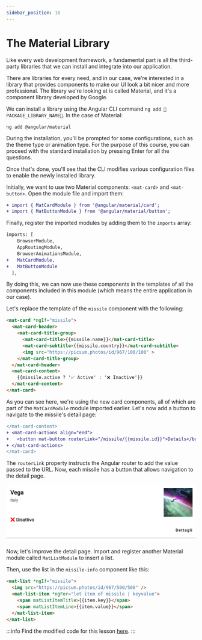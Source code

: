 ```yaml
---
sidebar_position: 18
---
```


# The Material Library

Like every web development framework, a fundamental part is all the third-party libraries that we can install and integrate into our application.

There are libraries for every need, and in our case, we're interested in a library that provides components to make our UI look a bit nicer and more professional. The library we're looking at is called Material, and it's a component library developed by Google.

We can install a library using the Angular CLI command `ng add 🐧PACKAGE_LIBRARY_NAME🐧`. In the case of Material:

```shell
ng add @angular/material
```

During the installation, you'll be prompted for some configurations, such as the theme type or animation type. For the purpose of this course, you can proceed with the standard installation by pressing Enter for all the questions.

Once that's done, you'll see that the CLI modifies various configuration files to enable the newly installed library.

Initially, we want to use two Material components: `<mat-card>` and `<mat-button>`. Open the module file and import them:

```diff title="app.module.ts"
+ import { MatCardModule } from '@angular/material/card';
+ import { MatButtonModule } from '@angular/material/button';
```

Finally, register the imported modules by adding them to the `imports` array:

```diff title="app.module.ts"
imports: [
    BrowserModule,
    AppRoutingModule,
    BrowserAnimationsModule,
+   MatCardModule,
+   MatButtonModule
  ],
```

By doing this, we can now use these components in the templates of all the components included in this module (which means the entire application in our case).

Let's replace the template of the `missile` component with the following:

```html title="missile.component.html"
<mat-card *ngIf="missile">
  <mat-card-header>
    <mat-card-title-group>
      <mat-card-title>{{missile.name}}</mat-card-title>
      <mat-card-subtitle>{{missile.country}}</mat-card-subtitle>
      <img src="https://picsum.photos/id/967/100/100" >
    </mat-card-title-group>
  </mat-card-header>
  <mat-card-content>
    {{missile.active ? '✅ Active' : '❌ Inactive'}}
  </mat-card-content>
</mat-card>
```

As you can see here, we're using the new card components, all of which are part of the `MatCardModule` module imported earlier. Let's now add a button to navigate to the missile's detail page:

```diff title="missile.component.html"
</mat-card-content>
+ <mat-card-actions align="end">
+   <button mat-button routerLink="/missile/{{missile.id}}">Details</button>
+ </mat-card-actions>
</mat-card>
```

The `routerLink` property instructs the Angular router to add the value passed to the URL. Now, each missile has a button that allows navigation to the detail page.

![The missile card](./material.png)

Now, let's improve the detail page. Import and register another Material module called `MatListModule` to insert a list.

Then, use the list in the `missile-info` component like this:

```html title="missile-info.component.html"
<mat-list *ngIf="missile">
  <img src="https://picsum.photos/id/967/500/500" />
  <mat-list-item *ngFor="let item of missile | keyvalue">
    <span matListItemTitle>{{item.key}}</span>
    <span matListItemLine>{{item.value}}</span>
  </mat-list-item>
</mat-list>
```

:::info
Find the modified code for this lesson [here](https://github.com/lucatardi/spazio/commit/e14fa4d90922f72a1b0e444c2a8d878ad983d9ac?diff=split).
:::